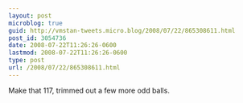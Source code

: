 ```yaml
---
layout: post
microblog: true
guid: http://vmstan-tweets.micro.blog/2008/07/22/865308611.html
post_id: 3054736
date: 2008-07-22T11:26:26-0600
lastmod: 2008-07-22T11:26:26-0600
type: post
url: /2008/07/22/865308611.html
---
```

Make that 117, trimmed out a few more odd balls.
